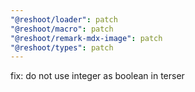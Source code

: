 ```yaml
---
"@reshoot/loader": patch
"@reshoot/macro": patch
"@reshoot/remark-mdx-image": patch
"@reshoot/types": patch
---
```


fix: do not use integer as boolean in terser
